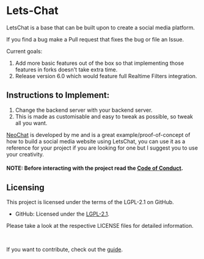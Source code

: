 # Lets-Chat
LetsChat is a base that can be built upon to create a social media platform.

If you find a bug make a Pull request that fixes the bug or file an Issue.

Current goals: 
1. Add more basic features out of the box so that implementing those features in forks doesn't take extra time.
2. Release version 6.0 which would feature full Realtime Filters integration.

## Instructions to Implement:

1. Change the backend server with your backend server.
2. This is made as customisable and easy to tweak as possible, so tweak all you want.

<a href="https://bhargavekbote.github.io/NeoChat/">NeoChat</a> is developed by me and is a great example/proof-of-concept of how to build a social media website using LetsChat, you can use it as a reference for your project if you are looking for one but I suggest you to use your creativity.

#### NOTE: Before interacting with the project read the <a href="CODE_OF_CONDUCT.md">Code of Conduct</a>.

## Licensing

This project is licensed under the terms of the LGPL-2.1 on GitHub.

- GitHub: Licensed under the [LGPL-2.1](LICENSE).


Please take a look at the respective LICENSE files for detailed information.

<br>

If you want to contribute, check out the <a href="CONTRIBUTING.md">guide</a>.
